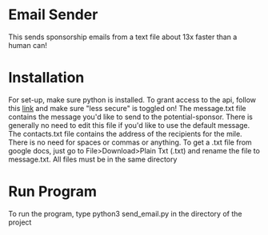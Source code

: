 # Email Sender
This sends sponsorship emails from a text file about 13x faster than a human can! </br>
<h1>Installation</h1>
For set-up, make sure python is installed.
To grant access to the api, follow this <a href="https://myaccount.google.com/lesssecureapps">link</a> and make sure "less secure" is toggled on!
The message.txt file contains the message you'd like to send to the potential-sponsor. There is generally no need to edit this file if you'd like to use the default message. The contacts.txt file contains the address of the recipients for the mile. There is no need for spaces or commas or anything. To get a .txt file from google docs, just go to File>Download>Plain Txt (.txt) and rename the file to message.txt. All files must be in the same directory
<h1>Run Program</h1>
To run the program, type python3 send_email.py in the directory of the project
